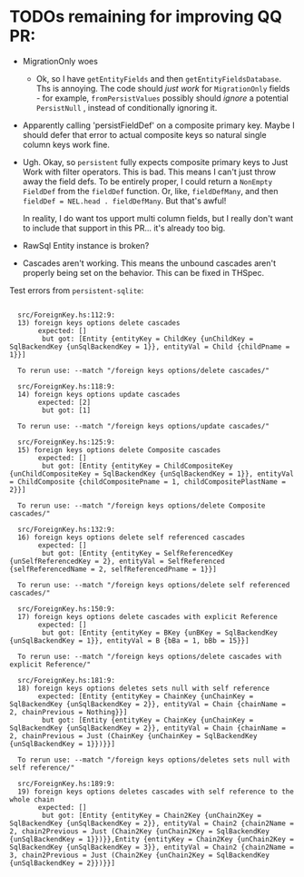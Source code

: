# TODOs remaining for improving QQ PR:

* MigrationOnly woes
    * Ok, so I have `getEntityFields` and then `getEntityFieldsDatabase`. Ths is
      annoying. The code should *just work* for `MigrationOnly` fields - for
      example, `fromPersistValues` possibly should *ignore* a potential
      `PersistNull` , instead of conditionally ignoring it.
* Apparently calling 'persistFieldDef' on a composite primary key. Maybe I
  should defer that error to actual composite keys so natural single column keys
  work fine.
* Ugh. Okay, so `persistent` fully expects composite primary keys to Just Work
  with filter operators. This is bad. This means I can't just throw away the
  field defs. To be entirely proper, I could return a `NonEmpty FieldDef` from
  the `fieldDef` function. Or, like, `fieldDefMany`, and then `fieldDef =
  NEL.head . fieldDefMany`. But that's awful!

  In reality, I do want tos upport multi column fields, but I really don't want
  to include that support in this PR... it's already too big.
* RawSql Entity instance is broken?
* Cascades aren't working. This means the unbound cascades aren't properly being
  set on the behavior. This can be fixed in THSpec.

Test errors from `persistent-sqlite`:

```

  src/ForeignKey.hs:112:9:
  13) foreign keys options delete cascades
       expected: []
        but got: [Entity {entityKey = ChildKey {unChildKey = SqlBackendKey {unSqlBackendKey = 1}}, entityVal = Child {childPname = 1}}]

  To rerun use: --match "/foreign keys options/delete cascades/"

  src/ForeignKey.hs:118:9:
  14) foreign keys options update cascades
       expected: [2]
        but got: [1]

  To rerun use: --match "/foreign keys options/update cascades/"

  src/ForeignKey.hs:125:9:
  15) foreign keys options delete Composite cascades
       expected: []
        but got: [Entity {entityKey = ChildCompositeKey {unChildCompositeKey = SqlBackendKey {unSqlBackendKey = 1}}, entityVal = ChildComposite {childCompositePname = 1, childCompositePlastName = 2}}]

  To rerun use: --match "/foreign keys options/delete Composite cascades/"

  src/ForeignKey.hs:132:9:
  16) foreign keys options delete self referenced cascades
       expected: []
        but got: [Entity {entityKey = SelfReferencedKey {unSelfReferencedKey = 2}, entityVal = SelfReferenced {selfReferencedName = 2, selfReferencedPname = 1}}]

  To rerun use: --match "/foreign keys options/delete self referenced cascades/"

  src/ForeignKey.hs:150:9:
  17) foreign keys options delete cascades with explicit Reference
       expected: []
        but got: [Entity {entityKey = BKey {unBKey = SqlBackendKey {unSqlBackendKey = 1}}, entityVal = B {bBa = 1, bBb = 15}}]

  To rerun use: --match "/foreign keys options/delete cascades with explicit Reference/"

  src/ForeignKey.hs:181:9:
  18) foreign keys options deletes sets null with self reference
       expected: [Entity {entityKey = ChainKey {unChainKey = SqlBackendKey {unSqlBackendKey = 2}}, entityVal = Chain {chainName = 2, chainPrevious = Nothing}}]
        but got: [Entity {entityKey = ChainKey {unChainKey = SqlBackendKey {unSqlBackendKey = 2}}, entityVal = Chain {chainName = 2, chainPrevious = Just (ChainKey {unChainKey = SqlBackendKey {unSqlBackendKey = 1}})}}]

  To rerun use: --match "/foreign keys options/deletes sets null with self reference/"

  src/ForeignKey.hs:189:9:
  19) foreign keys options deletes cascades with self reference to the whole chain
       expected: []
        but got: [Entity {entityKey = Chain2Key {unChain2Key = SqlBackendKey {unSqlBackendKey = 2}}, entityVal = Chain2 {chain2Name = 2, chain2Previous = Just (Chain2Key {unChain2Key = SqlBackendKey {unSqlBackendKey = 1}})}},Entity {entityKey = Chain2Key {unChain2Key = SqlBackendKey {unSqlBackendKey = 3}}, entityVal = Chain2 {chain2Name = 3, chain2Previous = Just (Chain2Key {unChain2Key = SqlBackendKey {unSqlBackendKey = 2}})}}]
```

